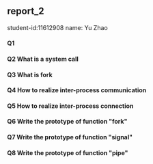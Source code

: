 ## report_2
student-id:11612908
name: Yu Zhao
#### Q1
#### Q2 What is a system call
#### Q3 What is fork
#### Q4 How to realize inter-process communication
#### Q5 How to realize inter-process connection
#### Q6 Write the prototype of function "fork"
#### Q7 Write the prototype of function "signal"
#### Q8 Write the prototype of function "pipe"
